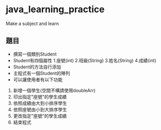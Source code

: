 # java_learning_practice
Make a subject and learn
## 題目
- 撰寫一個類別Student
- Student有四個屬性
    1.座號(int)
    2.班級(String)
    3.姓名(String)
    4.成績(int)
- Student的方法自行添加
- 主程式有一個Student的陣列
- 可以讓使用者有以下功能
1. 新增一個學生(空間不構請使用doubleArr)
2. 印出指定"座號"的學生成績
3. 依照成績由大到小排序學生
4. 依照座號由小到大排序學生
5. 更改指定"座號"的學生成績
6. 結束程式
